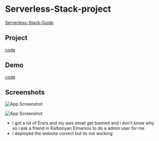 # Serverless-Stack-project
[Serverless-Stack-Guide](https://serverless-stack.com/#guide)

## Project
[code](Serverless-project)

## Demo
[code](https://d1ujwi0dkfbmo5.cloudfront.net)
<br>
## Screenshots

![App Screenshot](https://github.com/Cloudness354/Kalbonyan-Elmarsos/blob/main/04-Serverless-Stack-Project/ss.jpg)

![App Screenshot](https://github.com/Cloudness354/Kalbonyan-Elmarsos/blob/main/04-Serverless-Stack-Project/sst.jpg)

- I got a lot of Erors and my aws email get banned and i don't know why so i ask a friend in Kalbonyan Elmarsos to do a admin user for me
- I deployed the website correct but its not working 
